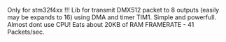   Only for stm32f4xx !!!
  Lib for transmit DMX512 packet to 8 outputs (easily may be expands to 16)  using DMA and timer TIM1. Simple and powerfull.
  Almost dont use CPU!
  Eats about 20KB of RAM
  FRAMERATE - 41 Packets/sec.
